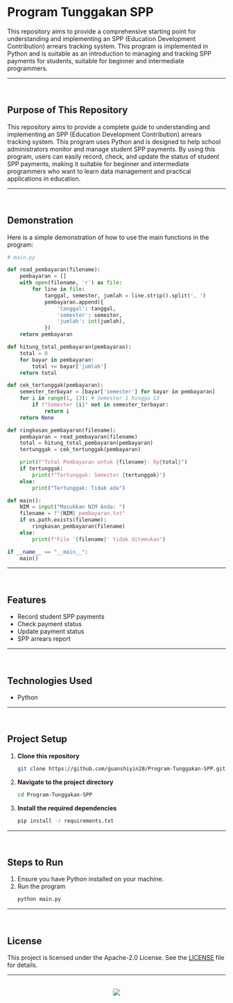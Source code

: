 # Program Tunggakan SPP

This repository aims to provide a comprehensive starting point for understanding and implementing an SPP (Education Development Contribution) arrears tracking system. This program is implemented in Python and is suitable as an introduction to managing and tracking SPP payments for students, suitable for beginner and intermediate programmers.

<hr><br>

## Purpose of This Repository

This repository aims to provide a complete guide to understanding and implementing an SPP (Education Development Contribution) arrears tracking system. This program uses Python and is designed to help school administrators monitor and manage student SPP payments. By using this program, users can easily record, check, and update the status of student SPP payments, making it suitable for beginner and intermediate programmers who want to learn data management and practical applications in education.

<hr><br>

## Demonstration

Here is a simple demonstration of how to use the main functions in the program:

```python
# main.py

def read_pembayaran(filename):
    pembayaran = []
    with open(filename, 'r') as file:
        for line in file:
            tanggal, semester, jumlah = line.strip().split(', ')
            pembayaran.append({
                'tanggal': tanggal,
                'semester': semester,
                'jumlah': int(jumlah),
            })
    return pembayaran

def hitung_total_pembayaran(pembayaran):
    total = 0
    for bayar in pembayaran:
        total += bayar['jumlah']
    return total

def cek_tertunggak(pembayaran):
    semester_terbayar = [bayar['semester'] for bayar in pembayaran]
    for i in range(1, 13): # Semester 1 hingga 13
        if f"Semester {i}" not in semester_terbayar:
            return i
    return None

def ringkasan_pembayaran(filename):
    pembayaran = read_pembayaran(filename)
    total = hitung_total_pembayaran(pembayaran)
    tertunggak = cek_tertunggak(pembayaran)

    print(f"Total Pembayaran untuk {filename}: Rp{total}")
    if tertunggak:
        print(f"Tertunggak: Semester {tertunggak}")
    else:
        print("Tertunggak: Tidak ada")

def main():
    NIM = input("Masukkan NIM Anda: ")
    filename = f"{NIM}_pembayaran.txt"
    if os.path.exists(filename):
        ringkasan_pembayaran(filename)
    else:
        print(f"File '{filename}' tidak ditemukan")

if __name__ == "__main__":
    main()
```

<hr><br>

## Features

- Record student SPP payments
- Check payment status
- Update payment status
- SPP arrears report

<hr><br>

## Technologies Used

- Python

<hr><br>

## Project Setup

1. **Clone this repository**
   ```bash
   git clone https://github.com/guanshiyin28/Program-Tunggakan-SPP.git
   ```
2. **Navigate to the project directory**
   ```bash
   cd Program-Tunggakan-SPP
   ```
3. **Install the required dependencies**
   ```bash
   pip install -r requirements.txt
   ```

<hr><br>

## Steps to Run

1. Ensure you have Python installed on your machine.
2. Run the program
   ```bash
   python main.py
   ```

<hr><br>

## License

This project is licensed under the Apache-2.0 License. See the [LICENSE](LICENSE) file for details.

<hr><br>

<div align="center">
   <a href="https://www.instagram.com/guanshiyin_/">
      <img src="https://capsule-render.vercel.app/api?type=waving&height=200&color=100:393E46,20:F7F7F7&section=footer&reversal=false&textBg=false&fontAlignY=50&descAlign=48&descAlignY=59"/>
   </a>
</div>
